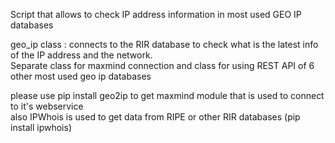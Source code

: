 Script that allows to check IP address information in most used GEO IP databases <br>

geo_ip class : connects to the RIR database to check what is the latest info of the IP address and the network.<br>
Separate class for maxmind connection and class for using REST API of 6 other most used geo ip databases<br>

please use pip install geo2ip to get maxmind module that is used to connect to it's webservice <br>
also IPWhois is used to get data from RIPE or other RIR databases (pip install ipwhois) <br>
